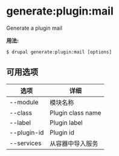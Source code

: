 # generate:plugin:mail
Generate a plugin mail

**用法:**
```
$ drupal generate:plugin:mail [options]
```

## 可用选项
选项 | 详细
-------|-------------
--module | 模块名称
--class | Plugin class name
--label | Plugin label
--plugin-id | Plugin id
--services | 从容器中导入服务
